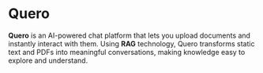 # Quero

**Quero** is an AI-powered chat platform that lets you upload documents and instantly interact with them. Using **RAG** technology, Quero transforms static text and PDFs into meaningful conversations, making knowledge easy to explore and understand.
